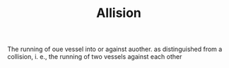 ---
title: Allision
letter: A
permalink: "/definitions/allision.html"
body: The running of oue vessel into or against auother. as distinguished from a collision,
  i. e., the running of two vessels against each other
published_at: '2018-07-07'
source: Black's Law Dictionary
layout: post
---
